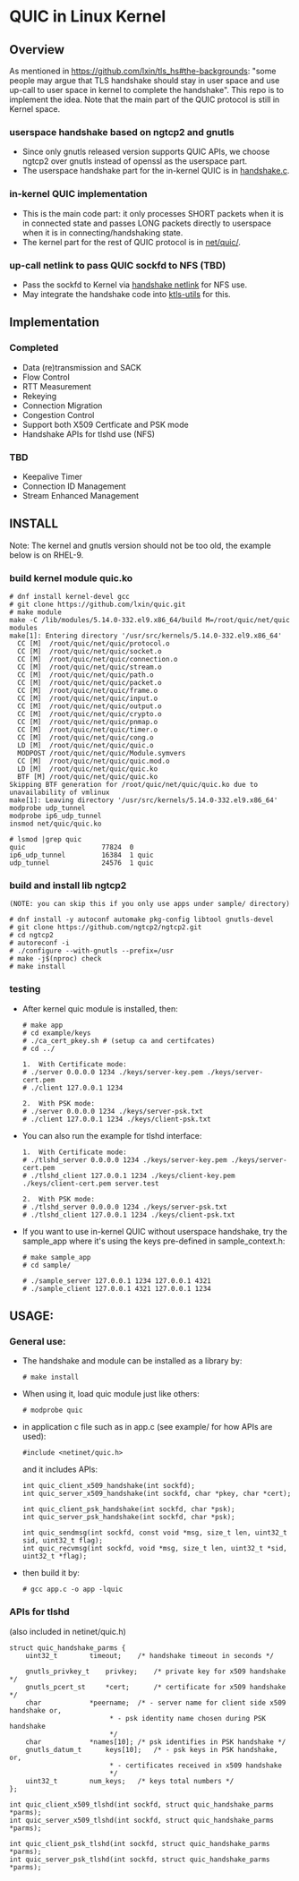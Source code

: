 # QUIC in Linux Kernel

## Overview

As mentioned in https://github.com/lxin/tls_hs#the-backgrounds: "some people may
argue that TLS handshake should stay in user space and use up-call to user space
in kernel to complete the handshake". This repo is to implement the idea. Note
that the main part of the QUIC protocol is still in Kernel space.

### userspace handshake based on ngtcp2 and gnutls
- Since only gnutls released version supports QUIC APIs, we choose
  ngtcp2 over gnutls instead of openssl as the userspace part.
- The userspace handshake part for the in-kernel QUIC is in [handshake.c](https://github.com/lxin/quic/tree/main/handshake.c).

### in-kernel QUIC implementation
- This is the main code part: it only processes SHORT packets when it is
  in connected state and passes LONG packets directly to userspace when
  it is in connecting/handshaking state.
- The kernel part for the rest of QUIC protocol is in [net/quic/](https://github.com/lxin/quic/tree/main/net/quic).

### up-call netlink to pass QUIC sockfd to NFS (TBD)
- Pass the sockfd to Kernel via [handshake netlink](https://docs.kernel.org/networking/tls-handshake.html) for NFS use.
- May integrate the handshake code into [ktls-utils](https://github.com/oracle/ktls-utils) for this.

## Implementation

### Completed
- Data (re)transmission and SACK
- Flow Control
- RTT Measurement
- Rekeying
- Connection Migration
- Congestion Control
- Support both X509 Certficate and PSK mode
- Handshake APIs for tlshd use (NFS)

### TBD
- Keepalive Timer
- Connection ID Management
- Stream Enhanced Management

## INSTALL

Note: The kernel and gnutls version should not be too old, the example below is on RHEL-9.

### build kernel module quic.ko
    # dnf install kernel-devel gcc
    # git clone https://github.com/lxin/quic.git
    # make module
    make -C /lib/modules/5.14.0-332.el9.x86_64/build M=/root/quic/net/quic modules
    make[1]: Entering directory '/usr/src/kernels/5.14.0-332.el9.x86_64'
      CC [M]  /root/quic/net/quic/protocol.o
      CC [M]  /root/quic/net/quic/socket.o
      CC [M]  /root/quic/net/quic/connection.o
      CC [M]  /root/quic/net/quic/stream.o
      CC [M]  /root/quic/net/quic/path.o
      CC [M]  /root/quic/net/quic/packet.o
      CC [M]  /root/quic/net/quic/frame.o
      CC [M]  /root/quic/net/quic/input.o
      CC [M]  /root/quic/net/quic/output.o
      CC [M]  /root/quic/net/quic/crypto.o
      CC [M]  /root/quic/net/quic/pnmap.o
      CC [M]  /root/quic/net/quic/timer.o
      CC [M]  /root/quic/net/quic/cong.o
      LD [M]  /root/quic/net/quic/quic.o
      MODPOST /root/quic/net/quic/Module.symvers
      CC [M]  /root/quic/net/quic/quic.mod.o
      LD [M]  /root/quic/net/quic/quic.ko
      BTF [M] /root/quic/net/quic/quic.ko
    Skipping BTF generation for /root/quic/net/quic/quic.ko due to unavailability of vmlinux
    make[1]: Leaving directory '/usr/src/kernels/5.14.0-332.el9.x86_64'
    modprobe udp_tunnel
    modprobe ip6_udp_tunnel
    insmod net/quic/quic.ko

    # lsmod |grep quic
    quic                   77824  0
    ip6_udp_tunnel         16384  1 quic
    udp_tunnel             24576  1 quic

### build and install lib ngtcp2
    (NOTE: you can skip this if you only use apps under sample/ directory)

    # dnf install -y autoconf automake pkg-config libtool gnutls-devel
    # git clone https://github.com/ngtcp2/ngtcp2.git
    # cd ngtcp2
    # autoreconf -i
    # ./configure --with-gnutls --prefix=/usr
    # make -j$(nproc) check
    # make install

### testing
  - After kernel quic module is installed, then:

        # make app
        # cd example/keys
        # ./ca_cert_pkey.sh # (setup ca and certifcates)
        # cd ../

        1.  With Certificate mode:
        # ./server 0.0.0.0 1234 ./keys/server-key.pem ./keys/server-cert.pem
        # ./client 127.0.0.1 1234

        2.  With PSK mode:
        # ./server 0.0.0.0 1234 ./keys/server-psk.txt
        # ./client 127.0.0.1 1234 ./keys/client-psk.txt

  - You can also run the example for tlshd interface:

        1.  With Certificate mode:
        # ./tlshd_server 0.0.0.0 1234 ./keys/server-key.pem ./keys/server-cert.pem
        # ./tlshd_client 127.0.0.1 1234 ./keys/client-key.pem ./keys/client-cert.pem server.test

        2.  With PSK mode:
        # ./tlshd_server 0.0.0.0 1234 ./keys/server-psk.txt
        # ./tlshd_client 127.0.0.1 1234 ./keys/client-psk.txt

  - If you want to use in-kernel QUIC without userspace handshake, try the
    sample_app where it's using the keys pre-defined in sample_context.h:

        # make sample_app
        # cd sample/

        # ./sample_server 127.0.0.1 1234 127.0.0.1 4321
        # ./sample_client 127.0.0.1 4321 127.0.0.1 1234

## USAGE:
### General use:

  - The handshake and module can be installed as a library by:

        # make install

  - When using it, load quic module just like others:

        # modprobe quic

  - in application c file such as in app.c (see example/ for how APIs are used):

        #include <netinet/quic.h>

      and it includes APIs:

        int quic_client_x509_handshake(int sockfd);
        int quic_server_x509_handshake(int sockfd, char *pkey, char *cert);

        int quic_client_psk_handshake(int sockfd, char *psk);
        int quic_server_psk_handshake(int sockfd, char *psk);

        int quic_sendmsg(int sockfd, const void *msg, size_t len, uint32_t sid, uint32_t flag);
        int quic_recvmsg(int sockfd, void *msg, size_t len, uint32_t *sid, uint32_t *flag);

  - then build it by:

        # gcc app.c -o app -lquic

### APIs for tlshd

(also included in netinet/quic.h)

    struct quic_handshake_parms {
    	uint32_t		timeout;	/* handshake timeout in seconds */
    
    	gnutls_privkey_t	privkey;	/* private key for x509 handshake */
    	gnutls_pcert_st		*cert;		/* certificate for x509 handshake */
    	char 			*peername;	/* - server name for client side x509 handshake or,
    						 * - psk identity name chosen during PSK handshake
    						 */
    	char			*names[10];	/* psk identifies in PSK handshake */
    	gnutls_datum_t		keys[10];	/* - psk keys in PSK handshake, or,
    						 * - certificates received in x509 handshake
    						 */
    	uint32_t		num_keys;	/* keys total numbers */
    };

    int quic_client_x509_tlshd(int sockfd, struct quic_handshake_parms *parms);
    int quic_server_x509_tlshd(int sockfd, struct quic_handshake_parms *parms);

    int quic_client_psk_tlshd(int sockfd, struct quic_handshake_parms *parms);
    int quic_server_psk_tlshd(int sockfd, struct quic_handshake_parms *parms);
